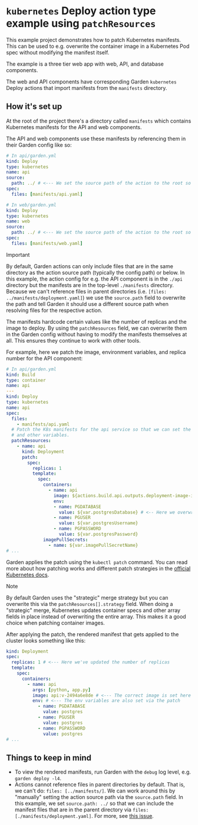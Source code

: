 # `kubernetes` Deploy action type example using `patchResources`

This example project demonstrates how to patch Kubernetes manifests. This can be used to e.g. overwrite the container image in a Kubernetes Pod spec without modifying the manifest itself.

The example is a three tier web app with web, API, and database components.

The web and API components have corresponding Garden `kubernetes` Deploy actions that import manifests from the `manifests` directory.

## How it's set up

At the root of the project there's a directory called `manifests` which contains Kubernetes manifests for the API and web components.

The API and web components use these manifests by referencing them in their Garden config like so:

```yaml
# In api/garden.yml
kind: Deploy
type: kubernetes
name: api
source:
  path: ../ # <--- We set the source path of the action to the root so that we can reference the manifest files
spec:
  files: [manifests/api.yaml]

# In web/garden.yml
kind: Deploy
type: kubernetes
name: web
source:
  path: ../ # <--- We set the source path of the action to the root so that we can reference the manifest files
spec:
  files: [manifests/web.yaml]
```

> [!IMPORTANT]
> By default, Garden actions can only include files that are in the same directory as the action source path (typically the config path) or below.
> In this example, the action config for e.g. the API component is in the `./api` directory but the manifests are in the top-level `./manifests` directory.
> Because we can't reference files in parent directories (i.e. `[files: ../manifests/deployment.yaml]`) we use the `source.path` field to
> overwrite the path and tell Garden it should use a different source path when resolving files for the respective action.

The manifests hardcode certain values like the number of replicas and the image to deploy. By using the `patchResources` field, we can overwrite them in the Garden config
without having to modify the manifests themselves at all. This ensures they continue to work with other tools.

For example, here we patch the image, environment variables, and replica number for the API component:

```yaml
# In api/garden.yml
kind: Build
type: container
name: api
---
kind: Deploy
type: kubernetes
name: api
spec:
  files:
    - manifests/api.yaml
  # Patch the K8s manifests for the api service so that we can set the correct image
  # and other variables.
  patchResources:
    - name: api
      kind: Deployment
      patch:
        spec:
          replicas: 1
          template:
            spec:
              containers:
                - name: api
                  image: ${actions.build.api.outputs.deployment-image-id} # <--- The output from the Build action above
                  env:
                  - name: PGDATABASE
                    value: ${var.postgresDatabase} # <-- Here we overwrite some values with Garden template strings
                  - name: PGUSER
                    value: ${var.postgresUsername}
                  - name: PGPASSWORD
                    value: ${var.postgresPassword}
              imagePullSecrets:
                - name: ${var.imagePullSecretName}
# ...
```

Garden applies the patch using the `kubectl patch` command. You can read more about how patching works and
different patch strategies in the [official Kubernetes docs](https://kubernetes.io/docs/tasks/manage-kubernetes-objects/update-api-object-kubectl-patch/).

> [!NOTE]
> By default Garden uses the "strategic" merge strategy but you can overwrite this via the `patchResources[].strategy` field.
> When doing a "strategic" merge, Kubernetes updates container specs and other array fields in place instead of overwriting the entire array. This makes it
> a good choice when patching container images.

After applying the patch, the rendered manifest that gets applied to the cluster looks something like this:

```yaml
kind: Deployment
spec:
  replicas: 1 # <--- Here we've updated the number of replicas
  template:
    spec:
      containers:
        - name: api
          args: [python, app.py]
          image: api:v-2494a6e8de # <--- The correct image is set here
          env: # <--- The env variables are also set via the patch
            - name: PGDATABASE
              value: postgres
            - name: PGUSER
              value: postgres
            - name: PGPASSWORD
              value: postgres
# ...
```

## Things to keep in mind

- To view the rendered manifests, run Garden with the `debug` log level, e.g. `garden deploy -l4`.
- Actions cannot reference files in parent directories by default. That is, we can't do: `files: [../manifests/]`. We can work around this by "manually" setting the action source path via the `source.path` field. In this example, we set `source.path: ../` so that we can include the manifest files that are in the parent directory via `files: [./manifests/deployment.yaml]`. For more, see [this issue](https://github.com/garden-io/garden/issues/5004).
